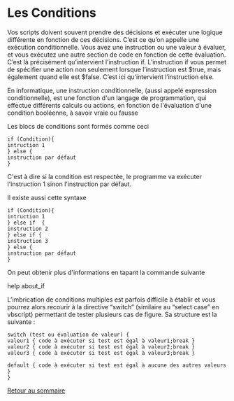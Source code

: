 # Les Conditions
Vos scripts doivent souvent prendre des décisions et exécuter une logique différente en fonction de ces décisions.
C’est ce qu’on appelle une exécution conditionnelle.
Vous avez une instruction ou une valeur à évaluer, et vous exécutez une autre section de code en fonction de cette évaluation.
C’est là précisément qu’intervient l’instruction if.
L’instruction if vous permet de spécifier une action non seulement lorsque l’instruction est $true, mais également quand elle est $false. C’est ici qu’intervient l’instruction else.

En informatique, une instruction conditionnelle, (aussi appelé expression conditionnelle), est une fonction d'un langage de programmation, qui effectue différents calculs ou actions, en fonction de l'évaluation d'une condition booléenne, à savoir vraie ou fausse

Les blocs de conditions sont formés comme ceci

```
if (Condition){
intruction 1
} else {
instruction par défaut 
}
```

C'est à dire si la condition est respectée, le programme va exécuter l'instruction 1 sinon l'instruction par défaut.

Il existe aussi cette syntaxe

```
if (Condition){
intruction 1
} else if  {
instruction 2
} else if {
instruction 3
} else {
instruction par défaut 
}
```

On peut obtenir plus d'informations en tapant la commande suivante

help about_if

L’imbrication de conditions multiples est parfois difficile à établir et vous pourrez alors recourir à la directive “switch” (similaire au “select case” en vbscript) permettant de tester plusieurs cas de figure. Sa structure est la suivante :

```
switch (test ou évaluation de valeur) {
valeur1 { code à exécuter si test est égal à valeur1;break }
valeur2 { code à exécuter si test est égal à valeur2;break }
valeur3 { code à exécuter si test est égal à valeur3;break }

default { code à exécuter si test est égal à aucune des autres valeurs }
}
```

[Retour au sommaire](https://github.com/Malo44490/Shell-Powershell/blob/main/README.md)
